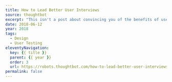 ```yaml
---
title: How to Lead Better User Interviews
source: thoughtbot
excerpt: "This isn't a post about convincing you of the benefits of user interviews, or the ills of leading questions. Nor is it a treatise on the one true way to conduct a user test. Instead, these are some observations I've made about what works while observing people"
date: 2018-06-12
year: 2018
tags:
  - Design
  - User Testing
eleventyNavigation:
  key: {{ title }}
  parent: {{ year }}
  order: 3
  url: https://robots.thoughtbot.com/how-to-lead-better-user-interviews
permalink: false
---
```

